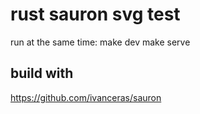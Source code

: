 # rust sauron svg test

run at the same time:
make dev
make serve

## build with

https://github.com/ivanceras/sauron